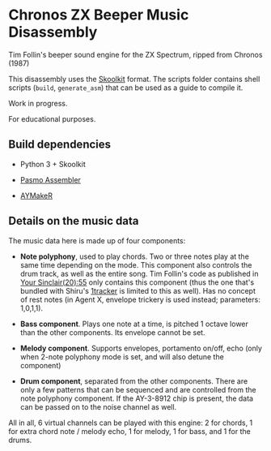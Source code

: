 # Chronos ZX Beeper Music Disassembly

Tim Follin's beeper sound engine for the ZX Spectrum, ripped from Chronos (1987)

This disassembly uses the [Skoolkit](https://skoolkit.ca/) format. The scripts folder contains shell scripts (`build`, `generate_asm`) that can be used as a guide to compile it.

Work in progress.

For educational purposes.

## Build dependencies

* Python 3 + Skoolkit

* [Pasmo Assembler](http://pasmo.speccy.org/)

* [AYMakeR](https://www.worldofspectrum.org/projectay/tech.htm)

## Details on the music data

The music data here is made up of four components:

* **Note polyphony**, used to play chords. Two or three notes play at the same time depending on the mode. This component also controls the drum track, as well as the entire song. Tim Follin's code as published in [Your Sinclair(20):55](https://live.worldofspectrum.org/archive/magazines/your-sinclair/20#56) only contains this component (thus the one that's bundled with Shiru's [1tracker](https://shiru.untergrund.net/software.shtml) is limited to this as well). Has no concept of rest notes (in Agent X, envelope trickery is used instead; parameters: 1,0,1,1).

* **Bass component**. Plays one note at a time, is pitched 1 octave lower than the other components. Its envelope cannot be set.

* **Melody component**. Supports envelopes, portamento on/off, echo (only when 2-note polyphony mode is set, and will also detune the component)

* **Drum component**, separated from the other components. There are only a few patterns that can be sequenced and are controlled from the note polyphony component. If the AY-3-8912 chip is present, the data can be passed on to the noise channel as well.

All in all, 6 virtual channels can be played with this engine: 2 for chords, 1 for extra chord note / melody echo, 1 for melody, 1 for bass, and 1 for the drums.
